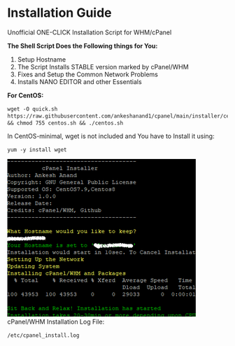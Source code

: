 # Installation Guide
Unofficial ONE-CLICK Installation Script for WHM/cPanel

**The Shell Script Does the Following things for You:**
1. Setup Hostname
2. The Script Installs STABLE version marked by cPanel/WHM
3. Fixes and Setup the Common Network Problems
4. Installs NANO EDITOR and other Essentials

**For CentOS:**
```
wget -O quick.sh https://raw.githubusercontent.com/ankeshanand1/cpanel/main/installer/centos.sh && chmod 755 centos.sh && ./centos.sh
```
In CentOS-minimal, wget is not included and You have to Install it using:
```
yum -y install wget
```
![Screenshot of a terminal for CentOS Version](/doc/centos.png)  
cPanel/WHM Installation Log File:
```
/etc/cpanel_install.log
```
